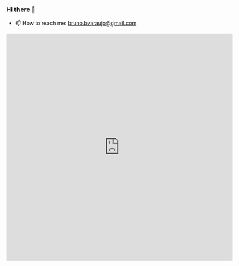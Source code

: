 ### Hi there 👋


- 📫 How to reach me: bruno.bvaraujo@gmail.com


<iframe width="600" height="600" src="https://ionicabizau.github.io/github-profile-languages/api.html?baraujo75" frameborder="0"></iframe>
